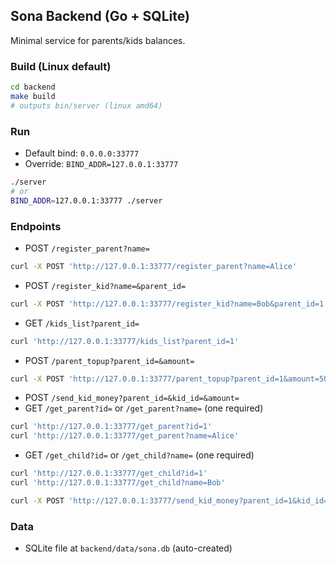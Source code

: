 ## Sona Backend (Go + SQLite)

Minimal service for parents/kids balances.

### Build (Linux default)
```bash
cd backend
make build
# outputs bin/server (linux amd64)
```

### Run
- Default bind: `0.0.0.0:33777`
- Override: `BIND_ADDR=127.0.0.1:33777`
```bash
./server
# or
BIND_ADDR=127.0.0.1:33777 ./server
```

### Endpoints

- POST `/register_parent?name=`
```bash
curl -X POST 'http://127.0.0.1:33777/register_parent?name=Alice'
```

- POST `/register_kid?name=&parent_id=`
```bash
curl -X POST 'http://127.0.0.1:33777/register_kid?name=Bob&parent_id=1'
```

- GET `/kids_list?parent_id=`
```bash
curl 'http://127.0.0.1:33777/kids_list?parent_id=1'
```

- POST `/parent_topup?parent_id=&amount=`
```bash
curl -X POST 'http://127.0.0.1:33777/parent_topup?parent_id=1&amount=500'
```

- POST `/send_kid_money?parent_id=&kid_id=&amount=`
- GET `/get_parent?id=` or `/get_parent?name=` (one required)
```bash
curl 'http://127.0.0.1:33777/get_parent?id=1'
curl 'http://127.0.0.1:33777/get_parent?name=Alice'
```

- GET `/get_child?id=` or `/get_child?name=` (one required)
```bash
curl 'http://127.0.0.1:33777/get_child?id=1'
curl 'http://127.0.0.1:33777/get_child?name=Bob'
```
```bash
curl -X POST 'http://127.0.0.1:33777/send_kid_money?parent_id=1&kid_id=1&amount=200'
```

### Data
- SQLite file at `backend/data/sona.db` (auto-created)


